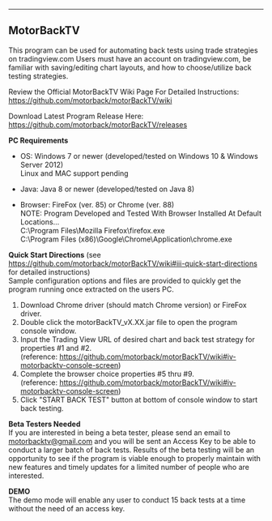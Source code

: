 ------------
MotorBackTV
------------

This program can be used for automating back tests using trade strategies on tradingview.com  Users must have an account
on tradingview.com, be familiar with saving/editing chart layouts, and how to choose/utilize back testing strategies.

Review the Official MotorBackTV Wiki Page For Detailed Instructions:                                                                       
https://github.com/motorback/motorBackTV/wiki

Download Latest Program Release Here:                                                                                                     
https://github.com/motorback/motorBackTV/releases

**PC Requirements**                                                                                                                       
- OS: Windows 7 or newer (developed/tested on Windows 10 & Windows Server 2012)                                            
  Linux and MAC support pending
  
- Java: Java 8 or newer  (developed/tested on Java 8)                                                                                       
- Browser: FireFox (ver. 85) or Chrome (ver. 88)                                                                                                                                                                                                                                                                                                                                                                                                  
NOTE: Program Developed and Tested With Browser Installed At Default Locations...                                
	C:\Program Files\Mozilla Firefox\firefox.exe                                                                   
	C:\Program Files (x86)\Google\Chrome\Application\chrome.exe

**Quick Start Directions**                                                                                                              (see https://github.com/motorback/motorBackTV/wiki#iii-quick-start-directions for detailed instructions)                                                 
Sample configuration options and files are provided to quickly get the program running once extracted on the users PC.
1. Download Chrome driver (should match Chrome version) or FireFox driver.
2. Double click the motorBackTV_vX.XX.jar file to open the program console window.
3. Input the Trading View URL of desired chart and back test strategy for properties #1 and #2.                                        
   (reference: https://github.com/motorback/motorBackTV/wiki#iv-motorbacktv-console-screen)	
4. Complete the browser choice properties #5 thru #9.                                                                                  
   (reference: https://github.com/motorback/motorBackTV/wiki#iv-motorbacktv-console-screen)
5. Click "START BACK TEST" button at bottom of console window to start back testing.

**Beta Testers Needed**                                                                                                                   
If you are interested in being a beta tester, please send an email to motorbacktv@gmail.com and you will be sent an Access Key to be able to conduct a larger batch of back tests. Results of the beta testing will be an opportunity to see if the program is viable enough to properly maintain with new features and timely updates for a limited number of people who are interested.

**DEMO**                                                                                                                                   
The demo mode will enable any user to conduct 15 back tests at a time without the need of an access key.
